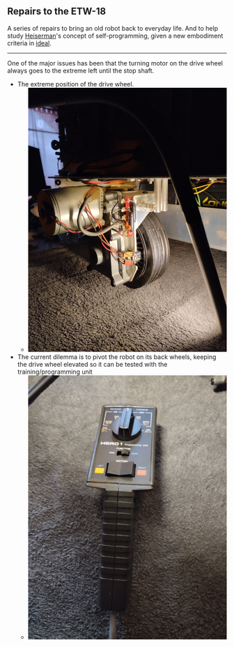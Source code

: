 ## Repairs to the ETW-18

A series of repairs to bring an old robot back to everyday life. And to help study [Heiserman](https://github.com/cartheur/aiventure-rodney)'s concept of self-programming, given a new embodiment criteria in [ideal](https://github.com/cartheur/ideal).

-----

One of the major issues has been that the turning motor on the drive wheel always goes to the extreme left until the stop shaft.

* The extreme position of the drive wheel.
    - ![image](/repairs/images/left-pivot-drive.png)
* The current dilemma is to pivot the robot on its back wheels, keeping the drive wheel elevated so it can be tested with the training/programming unit
    - ![image](/repairs/images/training-wand.png)